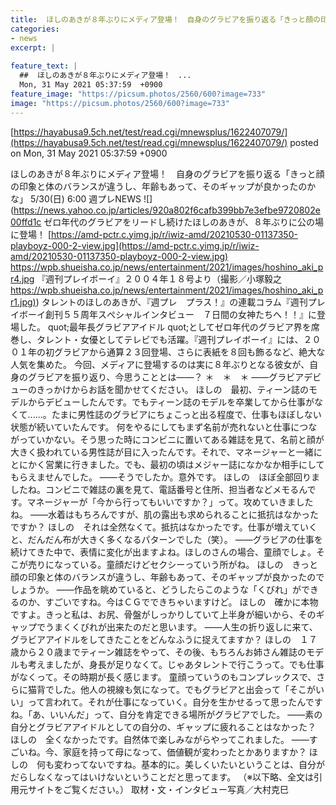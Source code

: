 ```yaml
---
title:  ほしのあきが８年ぶりにメディア登場！　自身のグラビアを振り返る「きっと顔の印象と体のバランスが違うし…」  
categories:
- news
excerpt: |
  
feature_text: |
  ##  ほしのあきが８年ぶりにメディア登場！　...
  Mon, 31 May 2021 05:37:59  +0900
feature_image: "https://picsum.photos/2560/600?image=733"
image: "https://picsum.photos/2560/600?image=733"
---
```


[https://hayabusa9.5ch.net/test/read.cgi/mnewsplus/1622407079/](https://hayabusa9.5ch.net/test/read.cgi/mnewsplus/1622407079/)
posted on Mon, 31 May 2021 05:37:59  +0900

<!--more-->

ほしのあきが８年ぶりにメディア登場！　自身のグラビアを振り返る「きっと顔の印象と体のバランスが違うし、年齢もあって、そのギャップが良かったのかな」 5/30(日) 6:00 週プレNEWS ![](https://news.yahoo.co.jp/articles/920a802f6cafb399bb7e3efbe9720802e00ffd1c ゼロ年代のグラビアをリードし続けたほしのあきが、８年ぶりに公の場に登場！ [https://amd-pctr.c.yimg.jp/r/iwiz-amd/20210530-01137350-playboyz-000-2-view.jpg](https://amd-pctr.c.yimg.jp/r/iwiz-amd/20210530-01137350-playboyz-000-2-view.jpg) https://wpb.shueisha.co.jp/news/entertainment/2021/images/hoshino_aki_pr4.jpg 『週刊プレイボーイ』２００４年１８号より（撮影／小塚毅之 [https://wpb.shueisha.co.jp/news/entertainment/2021/images/hoshino_aki_pr1.jpg)](https://wpb.shueisha.co.jp/news/entertainment/2021/images/hoshino_aki_pr1.jpg)) タレントのほしのあきが、『週プレ　プラス！』の連載コラム『週刊プレイボーイ創刊５５周年スぺシャルインタビュー　７日間の女神たちへ！！』に登場した。 quot;最年長グラビアアイドル quot;としてゼロ年代のグラビア界を席巻し、タレント・女優としてテレビでも活躍。『週刊プレイボーイ』には、２００１年の初グラビアから通算２３回登場、さらに表紙を８回も飾るなど、絶大な人気を集めた。 今回、メディアに登場するのは実に８年ぶりとなる彼女が、自身のグラビアを振り返り、今思うこととは——？ ＊　＊　＊ ——グラビアデビューのきっかけからお話を聞かせてください。 ほしの　最初、ティーン誌のモデルからデビューしたんです。でもティーン誌のモデルを卒業してから仕事がなくて......。たまに男性誌のグラビアにちょこっと出る程度で、仕事もほぼしない状態が続いていたんです。 何をやるにしてもまず名前が売れないと仕事につながっていかない。そう思った時にコンビニに置いてある雑誌を見て、名前と顔が大きく扱われている男性誌が目に入ったんです。それで、マネージャーと一緒にとにかく営業に行きました。でも、最初の頃はメジャー誌になかなか相手にしてもらえませんでした。 ——そうでしたか。意外です。 ほしの　ほぼ全部回りましたね。コンビニで雑誌の裏を見て、電話番号と住所、担当者などメモるんです。マネージャーが「今から行ってもいいですか？」って。攻めていきましたね。 ——水着はもちろんですが、肌の露出も求められることに抵抗はなかったですか？ ほしの　それは全然なくて。抵抗はなかったです。仕事が増えていくと、だんだん布が大きく多くなるパターンでした（笑）。 ——グラビアの仕事を続けてきた中で、表情に変化が出ますよね。ほしのさんの場合、童顔でしょ。そこが売りになっている。童顔だけどセクシーっていう所がね。 ほしの　きっと顔の印象と体のバランスが違うし、年齢もあって、そのギャップが良かったのでしょうか。 ——作品を眺めていると、どうしたらこのような「くびれ」ができるのか、すごいですね。今はＣＧでできちゃいますけど。 ほしの　確かに本物ですよ。きっと私は、お尻、骨盤がしっかりしていて上半身が細いから、そのギャップでうまくくびれが出来たのだと思います。 ——人生の折り返しに来て、グラビアアイドルをしてきたことをどんなふうに捉えてますか？ ほしの　１７歳から２０歳までティーン雑誌をやって、その後、もちろんお姉さん雑誌のモデルも考えましたが、身長が足りなくて。じゃあタレントで行こうって。でも仕事がなくって。その時期が長く感じます。 童顔っていうのもコンプレックスで、さらに猫背でした。他人の視線も気になって。でもグラビアと出会って「そこがいい」って言われて。それが仕事になっていく。自分を生かせるって思ったんですね。「あ、いいんだ」って、自分を肯定できる場所がグラビアでした。 ——素の自分とグラビアアイドルとしての自分の、ギャップに疲れることはなかった？ ほしの　全くなかったです。自然体で楽しみながらやってこれました。 ——すごいね。今、家庭を持って母になって、価値観が変わったとかありますか？ ほしの　何も変わってないですね。基本的に。美しくいたいということは、自分がだらしなくなってはいけないということだと思ってます。 （※以下略、全文は引用元サイトをご覧ください。） 取材・文・インタビュー写真／大村克巳
